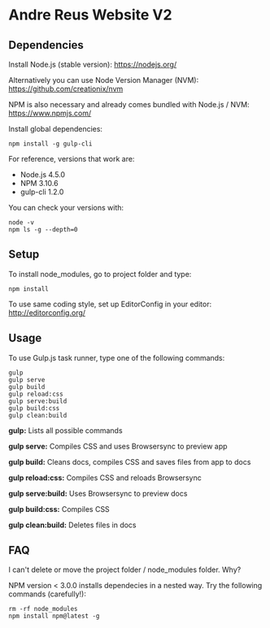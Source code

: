 # Andre Reus Website V2

## Dependencies

Install Node.js (stable version): https://nodejs.org/

Alternatively you can use Node Version Manager (NVM): https://github.com/creationix/nvm

NPM is also necessary and already comes bundled with Node.js / NVM: https://www.npmjs.com/

Install global dependencies:

```
npm install -g gulp-cli
```

For reference, versions that work are:

- Node.js 4.5.0
- NPM 3.10.6
- gulp-cli 1.2.0

You can check your versions with:

```
node -v
npm ls -g --depth=0
```

## Setup

To install node_modules, go to project folder and type:

```
npm install
```

To use same coding style, set up EditorConfig in your editor: http://editorconfig.org/

## Usage

To use Gulp.js task runner, type one of the following commands:

```
gulp
gulp serve
gulp build
gulp reload:css
gulp serve:build
gulp build:css
gulp clean:build
```

**gulp:** Lists all possible commands

**gulp serve:** Compiles CSS and uses Browsersync to preview app

**gulp build:** Cleans docs, compiles CSS and saves files from app to docs

**gulp reload:css:** Compiles CSS and reloads Browsersync

**gulp serve:build:** Uses Browsersync to preview docs

**gulp build:css:** Compiles CSS

**gulp clean:build:** Deletes files in docs

## FAQ

I can't delete or move the project folder / node_modules folder. Why?

NPM version < 3.0.0 installs dependecies in a nested way. Try the following commands (carefully!):

```
rm -rf node_modules
npm install npm@latest -g
```
